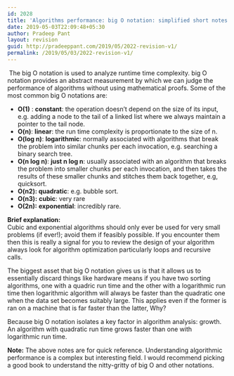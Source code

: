 ```yaml
---
id: 2028
title: 'Algorithms performance: big O notation: simplified short notes'
date: 2019-05-03T22:09:48+05:30
author: Pradeep Pant
layout: revision
guid: http://pradeeppant.com/2019/05/2022-revision-v1/
permalink: /2019/05/03/2022-revision-v1/
---
```

 The big O notation is used to analyze runtime time complexity. big O notation provides an abstract measurement by which we can judge the performance of algorithms without using mathematical proofs. Some of the most common big O notations are:

  * **O(1)** : **constant**: the operation doesn&#8217;t depend on the size of its input, e.g. adding a node to the tail of a linked list where we always maintain a pointer to the tail node.
  * **O(n)**: **linear**: the run time complexity is proportionate to the size of n.
  * **O(log n)**: **logarithmic**: normally associated with&nbsp;algorithms&nbsp;that break the problem into similar chunks per each invocation, e.g. searching a binary search tree.
  * **O(n log n)**: **just n log n**: usually&nbsp;associated&nbsp;with an&nbsp;algorithm&nbsp;that breaks the problem into smaller chunks per each invocation, and then takes the results of these smaller&nbsp;chunks&nbsp;and&nbsp;stitches&nbsp;them back together, e.g, quicksort.
  * **O(n2): quadratic**: e.g. bubble sort.
  * **O(n3):** **cubic**: very rare
  * **O(2n):** **exponential**: incredibly rare.

**Brief explanation:**&nbsp; &nbsp; &nbsp;  
Cubic and exponential algorithms should only ever be used for very small problems (if ever!); avoid them if feasibly possible. If you encounter them then this is really a signal for you to review the design of your algorithm always look for algorithm optimization&nbsp;particularly&nbsp;loops and recursive calls.&nbsp;

The biggest asset that big O notation gives us is that it allows us to essentially discard things like hardware means if you have two sorting algorithms, one with a quadric run time and the other with a logarithmic run time then logarithmic algorithm will always be faster than the quadratic one when the data set becomes suitably large. This applies even if the former is ran on a machine that is far faster than the latter, Why? 

Because big O notation isolates a key factor in algorithm analysis: growth. An algorithm with quadratic run time grows faster than one with logarithmic run time. 

**Note:** The above notes are for quick reference. Understanding algorithmic performance is a complex but interesting field. I would recommend picking a good book to understand the nitty-gritty of big O and other notations.